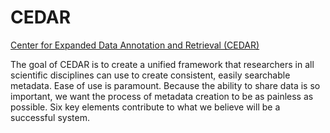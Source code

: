 # CEDAR
<a href="http://med.stanford.edu/cedar.html">Center for Expanded Data Annotation and Retrieval (CEDAR)</a>

The goal of CEDAR is to create a unified framework that researchers in all scientific disciplines can use to create consistent, 
easily searchable metadata. Ease of use is paramount. Because the ability to share data is so important, 
we want the process of metadata creation to be as painless as possible. Six key elements contribute to what we 
believe will be a successful system.
